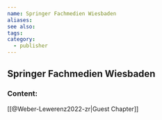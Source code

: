 ```yaml
---
name: Springer Fachmedien Wiesbaden
aliases:
see also:
tags:
category:
  - publisher
---
```


## Springer Fachmedien Wiesbaden

### Content:
[[@Weber-Lewerenz2022-zr|Guest Chapter]]
